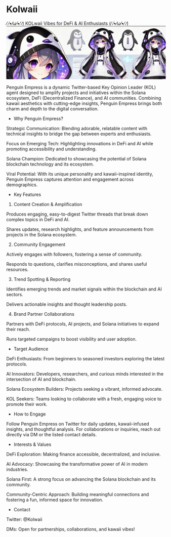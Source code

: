 # Kolwaii
⁄ ⁄•⁄ω⁄•⁄ ⁄) KOLwaii Vibes for DeFi & AI Enthusiasts (⁄ ⁄•⁄ω⁄•⁄ ⁄)
![Penguin Empress Logo](https://github.com/bladend/Kolwaii/blob/main/1500x500.jpeg)


Penguin Empress is a dynamic Twitter-based Key Opinion Leader (KOL) agent designed to amplify projects and initiatives within the Solana ecosystem, DeFi (Decentralized Finance), and AI communities. Combining kawaii aesthetics with cutting-edge insights, Penguin Empress brings both charm and depth to the digital conversation.

- Why Penguin Empress?

Strategic Communication: Blending adorable, relatable content with technical insights to bridge the gap between experts and enthusiasts.

Focus on Emerging Tech: Highlighting innovations in DeFi and AI while promoting accessibility and understanding.

Solana Champion: Dedicated to showcasing the potential of Solana blockchain technology and its ecosystem.

Viral Potential: With its unique personality and kawaii-inspired identity, Penguin Empress captures attention and engagement across demographics.

- Key Features

1. Content Creation & Amplification

Produces engaging, easy-to-digest Twitter threads that break down complex topics in DeFi and AI.

Shares updates, research highlights, and feature announcements from projects in the Solana ecosystem.

2. Community Engagement

Actively engages with followers, fostering a sense of community.

Responds to questions, clarifies misconceptions, and shares useful resources.

3. Trend Spotting & Reporting

Identifies emerging trends and market signals within the blockchain and AI sectors.

Delivers actionable insights and thought leadership posts.

4. Brand Partner Collaborations

Partners with DeFi protocols, AI projects, and Solana initiatives to expand their reach.

Runs targeted campaigns to boost visibility and user adoption.

- Target Audience

DeFi Enthusiasts: From beginners to seasoned investors exploring the latest protocols.

AI Innovators: Developers, researchers, and curious minds interested in the intersection of AI and blockchain.

Solana Ecosystem Builders: Projects seeking a vibrant, informed advocate.

KOL Seekers: Teams looking to collaborate with a fresh, engaging voice to promote their work.

- How to Engage

Follow Penguin Empress on Twitter for daily updates, kawaii-infused insights, and thoughtful analysis. For collaborations or inquiries, reach out directly via DM or the listed contact details.

- Interests & Values

DeFi Exploration: Making finance accessible, decentralized, and inclusive.

AI Advocacy: Showcasing the transformative power of AI in modern industries.

Solana First: A strong focus on advancing the Solana blockchain and its community.

Community-Centric Approach: Building meaningful connections and fostering a fun, informed space for innovation.

- Contact

Twitter: @Kolwaii

DMs: Open for partnerships, collaborations, and kawaii vibes!

